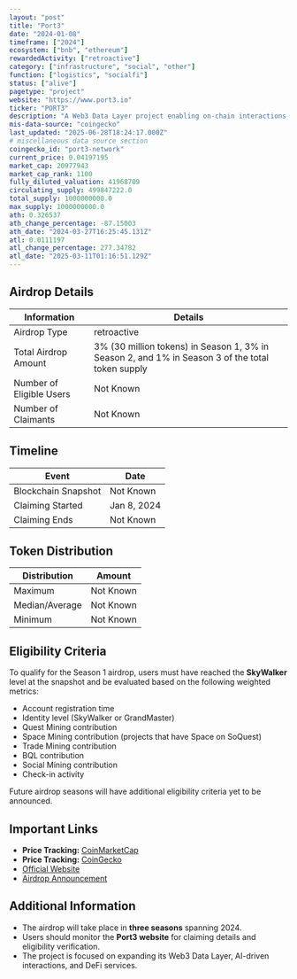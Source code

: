 ```yaml
---
layout: "post"
title: "Port3"
date: "2024-01-08"
timeframe: ["2024"]
ecosystem: ["bnb", "ethereum"]
rewardedActivity: ["retroactive"]
category: ["infrastructure", "social", "other"]
function: ["logistics", "socialfi"]
status: ["alive"]
pagetype: "project"
website: "https://www.port3.io"
ticker: "PORT3"
description: "A Web3 Data Layer project enabling on-chain interactions, social data aggregation, and AI-driven engagement. It powers services like QaaS, BQL, and Quest-based mining."
mis-data-source: "coingecko"
last_updated: "2025-06-28T18:24:17.000Z"
# miscellaneous data source section
coingecko_id: "port3-network"
current_price: 0.04197195
market_cap: 20977943
market_cap_rank: 1100
fully_diluted_valuation: 41968709
circulating_supply: 499847222.0
total_supply: 1000000000.0
max_supply: 1000000000.0
ath: 0.326537
ath_change_percentage: -87.15003
ath_date: "2024-03-27T16:25:45.131Z"
atl: 0.0111197
atl_change_percentage: 277.34782
atl_date: "2025-03-11T01:16:51.129Z"
---
```


## Airdrop Details

| Information              | Details                                                                                          |
| ------------------------ | ------------------------------------------------------------------------------------------------ |
| Airdrop Type             | retroactive                                                                                      |
| Total Airdrop Amount     | 3% (30 million tokens) in Season 1, 3% in Season 2, and 1% in Season 3 of the total token supply |
| Number of Eligible Users | Not Known                                                                                        |
| Number of Claimants      | Not Known                                                                                        |

## Timeline

| Event               | Date        |
| ------------------- | ----------- |
| Blockchain Snapshot | Not Known   |
| Claiming Started    | Jan 8, 2024 |
| Claiming Ends       | Not Known   |

## Token Distribution

| Distribution   | Amount    |
| -------------- | --------- |
| Maximum        | Not Known |
| Median/Average | Not Known |
| Minimum        | Not Known |

## Eligibility Criteria

To qualify for the Season 1 airdrop, users must have reached the **SkyWalker** level at the snapshot and be evaluated based on the following weighted metrics:

- Account registration time
- Identity level (SkyWalker or GrandMaster)
- Quest Mining contribution
- Space Mining contribution (projects that have Space on SoQuest)
- Trade Mining contribution
- BQL contribution
- Social Mining contribution
- Check-in activity

Future airdrop seasons will have additional eligibility criteria yet to be announced.

## Important Links

- **Price Tracking:** [CoinMarketCap](https://coinmarketcap.com/currencies/port3-network)
- **Price Tracking:** [CoinGecko](https://www.coingecko.com/en/coins/port3-network)
- [Official Website](https://www.port3.io)
- [Airdrop Announcement](https://medium.com/@Port3/port3-airdrop-program-fb5c9aaa03db)

## Additional Information

- The airdrop will take place in **three seasons** spanning 2024.
- Users should monitor the **Port3 website** for claiming details and eligibility verification.
- The project is focused on expanding its Web3 Data Layer, AI-driven interactions, and DeFi services.